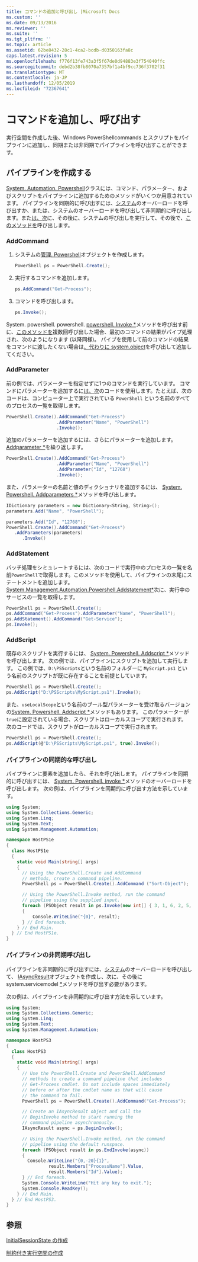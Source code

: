```yaml
---
title: コマンドの追加と呼び出し |Microsoft Docs
ms.custom: ''
ms.date: 09/13/2016
ms.reviewer: ''
ms.suite: ''
ms.tgt_pltfrm: ''
ms.topic: article
ms.assetid: 62be8432-28c1-4ca2-bcdb-d0350163fa8c
caps.latest.revision: 5
ms.openlocfilehash: f776f13fe743a3f5f67de0d94883e3f754040ffc
ms.sourcegitcommit: debd2b38fb8070a7357bf1a4bf9cc736f3702f31
ms.translationtype: MT
ms.contentlocale: ja-JP
ms.lasthandoff: 12/05/2019
ms.locfileid: "72367641"
---
```

# <a name="adding-and-invoking-commands"></a>コマンドを追加し、呼び出す

実行空間を作成した後、Windows PowerShellcommands とスクリプトをパイプラインに追加し、同期または非同期でパイプラインを呼び出すことができます。

## <a name="creating-a-pipeline"></a>パイプラインを作成する

 [System. Automation. Powershell](/dotnet/api/system.management.automation.powershell)クラスには、コマンド、パラメーター、およびスクリプトをパイプラインに追加するためのメソッドがいくつか用意されています。 パイプラインを同期的に呼び出すには、[システム](/dotnet/api/System.Management.Automation.PowerShell.Invoke)のオーバーロードを呼び出すか、または、システムのオーバーロードを呼び出して非同期的に呼び出します。また[は、次](/dotnet/api/System.Management.Automation.PowerShell.BeginInvoke)に、その後に、システムの呼び出しを実行して、その後で、[このメソッドを](/dotnet/api/System.Management.Automation.PowerShell.EndInvoke)呼び出します。

### <a name="addcommand"></a>AddCommand

1. システムの[管理. Powershell](/dotnet/api/system.management.automation.powershell)オブジェクトを作成します。

   ```csharp
   PowerShell ps = PowerShell.Create();
   ```

2. 実行するコマンドを追加します。

   ```csharp
   ps.AddCommand("Get-Process");
   ```

3. コマンドを呼び出します。

   ```csharp
   ps.Invoke();
   ```

 System. powershell. powershell. [powershell. Invoke *](/dotnet/api/System.Management.Automation.PowerShell.Invoke)メソッドを呼び出す前に、[このメソッドを](/dotnet/api/System.Management.Automation.PowerShell.AddCommand)複数回呼び出した場合、最初のコマンドの結果がパイプ処理され、次のようになります (以降同様)。 パイプを使用して前のコマンドの結果をコマンドに渡したくない場合は[、代わりに system.object](/dotnet/api/System.Management.Automation.PowerShell.AddStatement)を呼び出して追加してください。

### <a name="addparameter"></a>AddParameter

 前の例では、パラメーターを指定せずに1つのコマンドを実行しています。 コマンドにパラメーターを追加するに[は、次](/dotnet/api/System.Management.Automation.PSCommand.AddParameter)のコードを使用します。たとえば、次のコードは、コンピューター上で実行されている `PowerShell` という名前のすべてのプロセスの一覧を取得します。

```csharp
PowerShell.Create().AddCommand("Get-Process")
                   .AddParameter("Name", "PowerShell")
                   .Invoke();
```

 追加のパラメーターを追加するには、さらにパラメーターを追加します。 [Addparameter *](/dotnet/api/System.Management.Automation.PSCommand.AddParameter)を繰り返します。

```csharp
PowerShell.Create().AddCommand("Get-Process")
                   .AddParameter("Name", "PowerShell")
                   .AddParameter("Id", "12768")
                   .Invoke();
```

 また、パラメーターの名前と値のディクショナリを追加するには、 [System. Powershell. Addparameters *](/dotnet/api/System.Management.Automation.PowerShell.AddParameters)メソッドを呼び出します。

```csharp
IDictionary parameters = new Dictionary<String, String>();
parameters.Add("Name", "PowerShell");

parameters.Add("Id", "12768");
PowerShell.Create().AddCommand("Get-Process")
   .AddParameters(parameters)
      .Invoke()

```

### <a name="addstatement"></a>AddStatement

 バッチ処理をシミュレートするには、次のコードで実行中のプロセスの一覧を名前`PowerShell`で取得します。このメソッドを使用して、パイプラインの末尾にステートメントを追加します。 [System.Management.Automation.Powershell.Addstatement*](/dotnet/api/System.Management.Automation.PowerShell.AddStatement)次に、実行中のサービスの一覧を取得します。

```csharp
PowerShell ps = PowerShell.Create();
ps.AddCommand("Get-Process").AddParameter("Name", "PowerShell");
ps.AddStatement().AddCommand("Get-Service");
ps.Invoke();
```

### <a name="addscript"></a>AddScript

 既存のスクリプトを実行するには、 [System. Powershell. Addscript *](/dotnet/api/System.Management.Automation.PowerShell.AddScript)メソッドを呼び出します。 次の例では、パイプラインにスクリプトを追加して実行します。 この例では、`D:\PSScripts`という名前のフォルダーに `MyScript.ps1` という名前のスクリプトが既に存在することを前提としています。

```csharp
PowerShell ps = PowerShell.Create();
ps.AddScript("D:\PSScripts\MyScript.ps1").Invoke();
```

 また、`useLocalScope`という名前のブール型パラメーターを受け取るバージョンの[System. Powershell. Addscript *](/dotnet/api/System.Management.Automation.PowerShell.AddScript)メソッドもあります。 このパラメーターが `true`に設定されている場合、スクリプトはローカルスコープで実行されます。 次のコードでは、スクリプトがローカルスコープで実行されます。

```csharp
PowerShell ps = PowerShell.Create();
ps.AddScript(@"D:\PSScripts\MyScript.ps1", true).Invoke();
```

### <a name="invoking-a-pipeline-synchronously"></a>パイプラインの同期的な呼び出し

 パイプラインに要素を追加したら、それを呼び出します。 パイプラインを同期的に呼び出すには、 [System. Powershell. invoke *](/dotnet/api/System.Management.Automation.PowerShell.Invoke)メソッドのオーバーロードを呼び出します。 次の例は、パイプラインを同期的に呼び出す方法を示しています。

```csharp
using System;
using System.Collections.Generic;
using System.Linq;
using System.Text;
using System.Management.Automation;

namespace HostPS1e
{
  class HostPS1e
  {
    static void Main(string[] args)
    {
      // Using the PowerShell.Create and AddCommand
      // methods, create a command pipeline.
      PowerShell ps = PowerShell.Create().AddCommand ("Sort-Object");

      // Using the PowerShell.Invoke method, run the command
      // pipeline using the supplied input.
      foreach (PSObject result in ps.Invoke(new int[] { 3, 1, 6, 2, 5, 4 }))
      {
          Console.WriteLine("{0}", result);
      } // End foreach.
    } // End Main.
  } // End HostPS1e.
}
```

### <a name="invoking-a-pipeline-asynchronously"></a>パイプラインの非同期呼び出し

 パイプラインを非同期的に呼び出すには、[システム](/dotnet/api/System.Management.Automation.PowerShell.BeginInvoke)のオーバーロードを呼び出して、 [IAsyncResult](https://msdn.microsoft.com/library/system.iasyncresult\(v=vs.110\).aspx)オブジェクトを作成し、次に、その後に system.servicemodel [*](/dotnet/api/System.Management.Automation.PowerShell.EndInvoke)メソッドを呼び出す必要があります。

 次の例は、パイプラインを非同期的に呼び出す方法を示しています。

```csharp
using System;
using System.Collections.Generic;
using System.Linq;
using System.Text;
using System.Management.Automation;

namespace HostPS3
{
  class HostPS3
  {
    static void Main(string[] args)
    {
      // Use the PowerShell.Create and PowerShell.AddCommand
      // methods to create a command pipeline that includes
      // Get-Process cmdlet. Do not include spaces immediately
      // before or after the cmdlet name as that will cause
      // the command to fail.
      PowerShell ps = PowerShell.Create().AddCommand("Get-Process");

      // Create an IAsyncResult object and call the
      // BeginInvoke method to start running the
      // command pipeline asynchronously.
      IAsyncResult async = ps.BeginInvoke();

      // Using the PowerShell.Invoke method, run the command
      // pipeline using the default runspace.
      foreach (PSObject result in ps.EndInvoke(async))
      {
        Console.WriteLine("{0,-20}{1}",
                result.Members["ProcessName"].Value,
                result.Members["Id"].Value);
      } // End foreach.
      System.Console.WriteLine("Hit any key to exit.");
      System.Console.ReadKey();
    } // End Main.
  } // End HostPS3.
}
```

## <a name="see-also"></a>参照

 [InitialSessionState の作成](./creating-an-initialsessionstate.md)

 [制約付き実行空間の作成](./creating-a-constrained-runspace.md)
